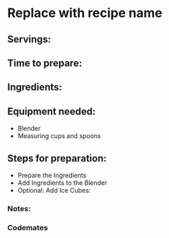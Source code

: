 # Replace with recipe name

## Servings: 

## Time to prepare: 

## Ingredients:


## Equipment needed:
- Blender
- Measuring cups and spoons

## Steps for preparation:
- Prepare the Ingredients
- Add Ingredients to the Blender
- Optional: Add Ice Cubes:
### Notes:



### Codemates #
